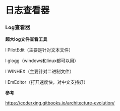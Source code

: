 # 日志查看器

### Log查看器

**超大****log****文件查看工具**

l PilotEdit（主要是针对文本文件）

l glogg（windows和linux都可以用）

l WINHEX（主要针对二进制文件）

l EmEditor（打开速度快，对中文支持好）

**参考**

https://coderxing.gitbooks.io/architecture-evolution/

